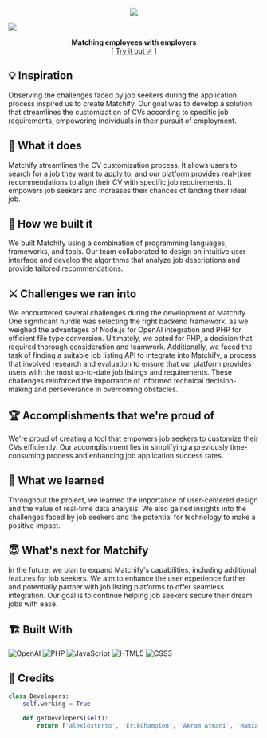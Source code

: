 <div align="center">

  <p align="center">
    <img src="https://github.com/alexlostorto/hacknotts/raw/main/.github/logo.png" />
  </p>
  
</div>

[![][banner-url]][repo-url]

[repo-url]: https://alexlostorto.co.uk/hacknotts/
[logo-url]: https://github.com/alexlostorto/hacknotts/raw/main/.github/logo.png
[banner-url]: https://github.com/alexlostorto/hacknotts/raw/main/.github/banner.png

<div align="center">

**Matching employees with employers**  
[ [Try it out ↗︎][repo-url] ]

</div>

## 💡 Inspiration

Observing the challenges faced by job seekers during the application process inspired us to create Matchify. Our goal was to develop a solution that streamlines the customization of CVs according to specific job requirements, empowering individuals in their pursuit of employment.

## 🤖 What it does

Matchify streamlines the CV customization process. It allows users to search for a job they want to apply to, and our platform provides real-time recommendations to align their CV with specific job requirements. It empowers job seekers and increases their chances of landing their ideal job.

## 🔧 How we built it

We built Matchify using a combination of programming languages, frameworks, and tools. Our team collaborated to design an intuitive user interface and develop the algorithms that analyze job descriptions and provide tailored recommendations.

## ⚔️ Challenges we ran into

We encountered several challenges during the development of Matchify. One significant hurdle was selecting the right backend framework, as we weighed the advantages of Node.js for OpenAI integration and PHP for efficient file type conversion. Ultimately, we opted for PHP, a decision that required thorough consideration and teamwork. Additionally, we faced the task of finding a suitable job listing API to integrate into Matchify, a process that involved research and evaluation to ensure that our platform provides users with the most up-to-date job listings and requirements. These challenges reinforced the importance of informed technical decision-making and perseverance in overcoming obstacles.

## 🏆 Accomplishments that we're proud of
 
We're proud of creating a tool that empowers job seekers to customize their CVs efficiently. Our accomplishment lies in simplifying a previously time-consuming process and enhancing job application success rates.

## 📜 What we learned

Throughout the project, we learned the importance of user-centered design and the value of real-time data analysis. We also gained insights into the challenges faced by job seekers and the potential for technology to make a positive impact.

## 😇 What's next for Matchify

In the future, we plan to expand Matchify's capabilities, including additional features for job seekers. We aim to enhance the user experience further and potentially partner with job listing platforms to offer seamless integration. Our goal is to continue helping job seekers secure their dream jobs with ease.

## 🏗️ Built With

![OpenAI](https://img.shields.io/badge/openai-FADAEA.svg?style=for-the-badge&logo=openai&logoColor=white) 
![PHP](https://img.shields.io/badge/php-F3D0EA.svg?style=for-the-badge&logo=php&logoColor=white) 
![JavaScript](https://img.shields.io/badge/javascript-EAC6EA.svg?style=for-the-badge&logo=javascript&logoColor=white) 
![HTML5](https://img.shields.io/badge/html5-D3A8E9.svg?style=for-the-badge&logo=html5&logoColor=white) 
![CSS3](https://img.shields.io/badge/css3-C394E8.svg?style=for-the-badge&logo=css3&logoColor=white) 

## 📜 Credits

```python
class Developers:
    self.working = True

    def getDevelopers(self):
        return ['alexlostorto', 'ErikChampion', 'Akram Atmani', 'Hamza Wahbi']
```
